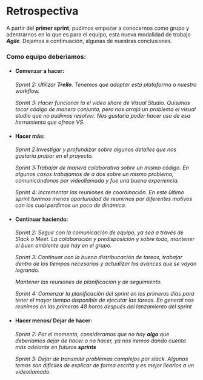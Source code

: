 # Retrospectiva

A partir del **primer sprint**, pudimos empezar a conocernos como grupo y adentrarnos en lo que es para el equipo, esta nueva modalidad de trabajo ***Agile***. Dejamos a continuación, algunas de nuestras conclusiones.
### Como equipo deberiamos:


- ####  Comenzar a hacer:
  _Sprint 2: Utilizar **Trello**. Tenemos que adoptar esta plataforma a nuestro workflow._
  
  _Sprint 3: Hacer funcionar la el video share de Visual Studio. Quisimos tocar código de manera conjunta, pero nos arrojó un problema el visual studio que no pudimos resolver. Nos gustaría poder hacer uso de esa herramienta que ofrece VS._


- #### Hacer más:
  _Sprint 2:Investigar y profundizar sobre algunos detalles que nos gustaría probar en el proyecto._
  
  _Sprint 3:Trabajar de manera colaborativa sobre un mismo código. En algunos casos trabajamos de a dos sobre un mismo problema, comunicándonos por videollamada y fue una buena experiencia._
  
  _Sprint 4: Incrementar las reuniones de coordinación. En este último sprint tuvimos menos oportunidad de reunirnos por diferentes motivos con los cual perdimos un poco de dinámica._


- #### Continuar haciendo:
  _Sprint 2: Seguir con la comunicación de equipo, ya sea a través de Slack o Meet. La colaboración y   predisposición y sobre todo, mantener el buen ambiente que hay en el grupo._
  
  _Sprint 3: Continuar con la buena distribucación de tareas, trabajar dentro de los tiempos necesarios y actualizar los avances que se vayan logrando._
  
  _Mantener las reuniones de planificación y de seguimiento._
  
  _Sprint 4: Comenzar la planificación del sprint en los primeros días para tener el mayor tiempo disponible de ejecutar las tareas. En general nos reunimos en las primeras 48 horas después del lanzamiento del sprint_

- #### Hacer menos/ Dejar de hacer:
  _Sprint 2: Por el momento, consideramos que no hay **algo** que deberíamos dejar de hacer o no hacer, ya nos iremos dando cuenta más adelante en futuros **sprints**_
  
  _Sprint 3: Dejar de transmitir problemas complejos por slack. Algunos temas son difíciles de explicar de forma escrita y es mejor llearlos a un videollamado._
  
  







